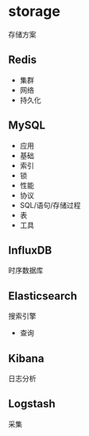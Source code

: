 # storage
存储方案

## Redis
- 集群
- 网络
- 持久化

## MySQL
- 应用
- 基础
- 索引
- 锁
- 性能
- 协议
- SQL/语句/存储过程
- 表
- 工具

## InfluxDB
时序数据库


## Elasticsearch
搜索引擎
- 查询

## Kibana
日志分析

## Logstash
采集